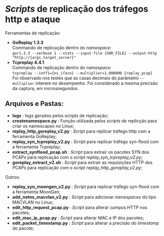 # _Scripts_ de replicação dos tráfegos http e ataque

Ferramentas de replicação:  
- **GoReplay 1.3.3**  
Commando de replicação dentro do _namespace_:  
`gor1.3.3 --verbose 1 --stats --input-file {GOR_FILE} --output-http "http://{args.target_server}"`
- **Tcpreplay 4.4.1**  
Commando de replicação dentro do _namespace_:  
`tcpreplay --intf1={ns_iface} --multiplier=1.000000 {replay_pcap}`  
Foi observado nos testes que as casas decimais do parâmetro `--multiplier` interere no desempenho. Foi considerado a mesma precisão da captura, em microssegundos.

## Arquivos e Pastas:  
- **logs** : logs gerados pelos scripts de replicação;
- **createnamespace.py** : Função utilizada pelos _scripts_ de replicção para criar os namescapes no Linux;
- **replay_http_goreplay_v2.py** : _Script_ para replicar tráfego http com a ferramenta GoReplay;
- **replay_syn_tcpreplay_v2.py** : _Script_ para replicar tráfego syn-flood com a ferramenta Tcpreplay;
- **extract_synflood_pcap.sh** : _Script_ para extrair os pacotes SYN dos PCAPs para replicação com o _script_ _replay_syn_tcpreplay_v2.py_;
- **goreplay_extract_v2.sh** : _Script_ para extrair as requisições HTTP dos PCAPs para replicação com o _script_ _replay_http_goreplay_v2.py_;

Outros:  
- **replay_syn_moongen_v2.py** : _Script_ para replicar tráfego syn-flood com a ferramenta MoonGen;
- **add_netns_macvlan_v2.py** : _Script_ para adicionar _namespaces_ do tipo MACVLAN no Linux;
- **edit_http_request_pcap.py** : _Script_ para alterar campos HTTP nos pacotes;
- **edit_mac_ip_pcap.py** : _Script_ para alterar MAC e IP dos pacotes;
- **edit_packet_timestamp.py** : _Script_ para alterar a precisão do _timestamp_ do pacote;
